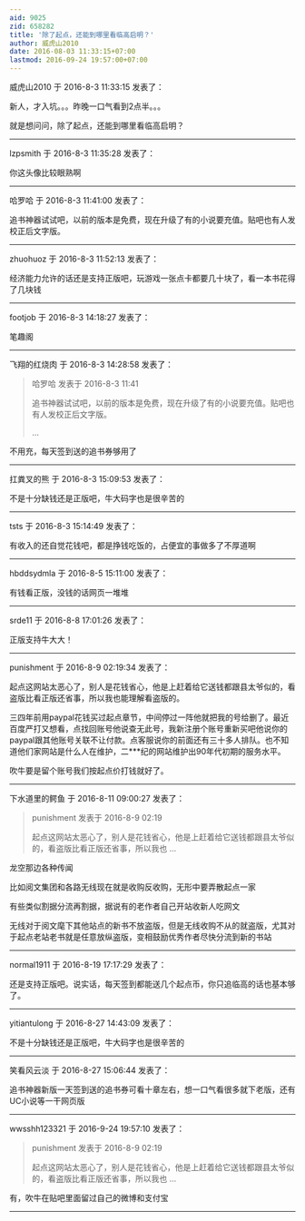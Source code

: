 ```yaml
---
aid: 9025
zid: 658282
title: '除了起点，还能到哪里看临高启明？'
author: 威虎山2010
date: 2016-08-03 11:33:15+07:00
lastmod: 2016-09-24 19:57:00+07:00
---
```


威虎山2010 于 2016-8-3 11:33:15 发表了：

新人，才入坑。。。昨晚一口气看到2点半。。。

就是想问问，除了起点，还能到哪里看临高启明？

---------

lzpsmith 于 2016-8-3 11:35:28 发表了：

你这头像比较眼熟啊

---------

哈罗哈 于 2016-8-3 11:41:00 发表了：

追书神器试试吧，以前的版本是免费，现在升级了有的小说要充值。贴吧也有人发校正后文字版。

---------

zhuohuoz 于 2016-8-3 11:52:13 发表了：

经济能力允许的话还是支持正版吧，玩游戏一张点卡都要几十块了，看一本书花得了几块钱

---------

footjob 于 2016-8-3 14:18:27 发表了：

笔趣阁

---------

飞翔的红烧肉 于 2016-8-3 14:28:58 发表了：

> 哈罗哈 发表于 2016-8-3 11:41
> 
> 追书神器试试吧，以前的版本是免费，现在升级了有的小说要充值。贴吧也有人发校正后文字版。
> 
> ...



不用充，每天签到送的追书券够用了

---------

扛粪叉的熊 于 2016-8-3 15:09:53 发表了：

不是十分缺钱还是正版吧，牛大码字也是很辛苦的

---------

tsts 于 2016-8-3 15:14:49 发表了：

有收入的还自觉花钱吧，都是挣钱吃饭的，占便宜的事做多了不厚道啊

---------

hbddsydmla 于 2016-8-5 15:11:00 发表了：

有钱看正版，没钱的话网页一堆堆

---------

srde11 于 2016-8-8 17:01:26 发表了：

正版支持牛大大！

---------

punishment 于 2016-8-9 02:19:34 发表了：

起点这网站太恶心了，别人是花钱省心，他是上赶着给它送钱都跟县太爷似的，看盗版比看正版还省事，所以我也能理解看盗版的。

三四年前用paypal花钱买过起点章节，中间停过一阵他就把我的号给删了。最近百度严打又想看，点找回账号他说查无此号，我新注册个账号重新买吧他说你的paypal跟其他账号关联不让付款。点客服说你的前面还有三十多人排队。也不知道他们家网站是什么人在维护，二\*\*\*纪的网站维护出90年代初期的服务水平。

吹牛要是留个账号我们按起点价打钱就好了。

---------

下水道里的鳄鱼 于 2016-8-11 09:00:27 发表了：

> punishment 发表于 2016-8-9 02:19
> 
> 起点这网站太恶心了，别人是花钱省心，他是上赶着给它送钱都跟县太爷似的，看盗版比看正版还省事，所以我也 ...



龙空那边各种传闻

比如阅文集团和各路无线现在就是收购反收购，无形中要弄散起点一家

有些类似割据分流再割据，据说有的老作者自己开站收新人吃网文

无线对于阅文麾下其他站点的新书不放盗版，但是无线收购不从的就盗版，尤其对于起点老站老书就是任意放纵盗版，变相鼓励优秀作者尽快分流到新的书站

---------

normal1911 于 2016-8-19 17:17:29 发表了：

还是支持正版吧。说实话，每天签到都能送几个起点币，你只追临高的话也基本够了。

---------

yitiantulong 于 2016-8-27 14:43:09 发表了：

不是十分缺钱还是正版吧，牛大码字也是很辛苦的

---------

笑看风云淡 于 2016-8-27 15:06:44 发表了：

追书神器新版一天签到送的追书券可看十章左右，想一口气看很多就下老版，还有UC小说等一干网页版

---------

wwsshh123321 于 2016-9-24 19:57:10 发表了：

> punishment 发表于 2016-8-9 02:19
> 
> 起点这网站太恶心了，别人是花钱省心，他是上赶着给它送钱都跟县太爷似的，看盗版比看正版还省事，所以我也 ...



有，吹牛在贴吧里面留过自己的微博和支付宝

---------

